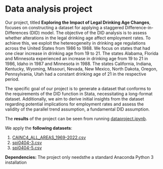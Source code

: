 # Data analysis project


Our project, titled **Exploring the Impact of Legal Drinking Age Changes**, focuses on constructing a dataset for applying a staggered Difference-in-Differences (DID) model. The objective of the DID analysis is to assess whether alterations in the legal drinking age affect employment rates. To achieve this, we exploit the hetereogeneity in drinking age regulations across the United States from 1986 to 1988.
We focus on states that had one clear increase in drinking age from 19 to 21. The states Alabama, Florida and Minnesota experienced an increase in drinking age from 19 to 21 in 1986, Idaho in 1987 and Minnesota in 1988. The states California, Indiana, Kentucky, Wyoming, Missouri, Nevada, New Mexico, North Dakota, Oregon, Pennsylvania, Utah had a constant drinking age of 21 in the respective period.

The specific goal of our project is to generate a dataset that conforms to the requirements of the DID function in Stata, necessitating a long-format dataset. Additionally, we aim to derive initial insights from the dataset regarding potential implications for employment rates and assess the validity of the parallel trend assumption, a fundamental DID assumption.

The **results** of the project can be seen from running [dataproject.ipynb](dataproject.ipynb).

We apply the **following datasets**:

1. [CAINC4_ALL_AREAS_1969-2022.csv](https://apps.bea.gov/regional/downloadzip.cfm?_gl=1*pn7tgq*_ga*MTM0MTU4OTIzMS4xNzA5MjM4MDM1*_ga_J4698JNNFT*MTcwOTczOTQ2NC40LjEuMTcwOTc0MTM1MS4xMC4wLjA.)
2. [spi0404-3.csv](https://apps.bea.gov/regional/histdata/releases/0404spi/index.cfm)
3. [spi0404-5.csv](https://apps.bea.gov/regional/histdata/releases/0404spi/index.cfm)

**Dependencies:** The project only needsthe a standard Anaconda Python 3 installation

